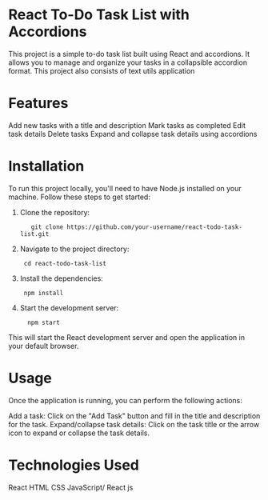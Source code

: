 # React To-Do Task List with Accordions
This project is a simple to-do task list built using React and accordions. It allows you to manage and organize your tasks in a collapsible accordion format.
This project also consists of text utils application

# Features
Add new tasks with a title and description
Mark tasks as completed
Edit task details
Delete tasks
Expand and collapse task details using accordions

# Installation
To run this project locally, you'll need to have Node.js installed on your machine. Follow these steps to get started:

1. Clone the repository:

   ```
      git clone https://github.com/your-username/react-todo-task-list.git
   ```

2. Navigate to the project directory:

   ```
    cd react-todo-task-list
   ```

3. Install the dependencies:

   ```
    npm install
   ```

4. Start the development server:
   ```
     npm start
   ```


This will start the React development server and open the application in your default browser.

# Usage
Once the application is running, you can perform the following actions:

Add a task: Click on the "Add Task" button and fill in the title and description for the task.
Expand/collapse task details: Click on the task title or the arrow icon to expand or collapse the task details.

# Technologies Used
React
HTML
CSS
JavaScript/ React js




